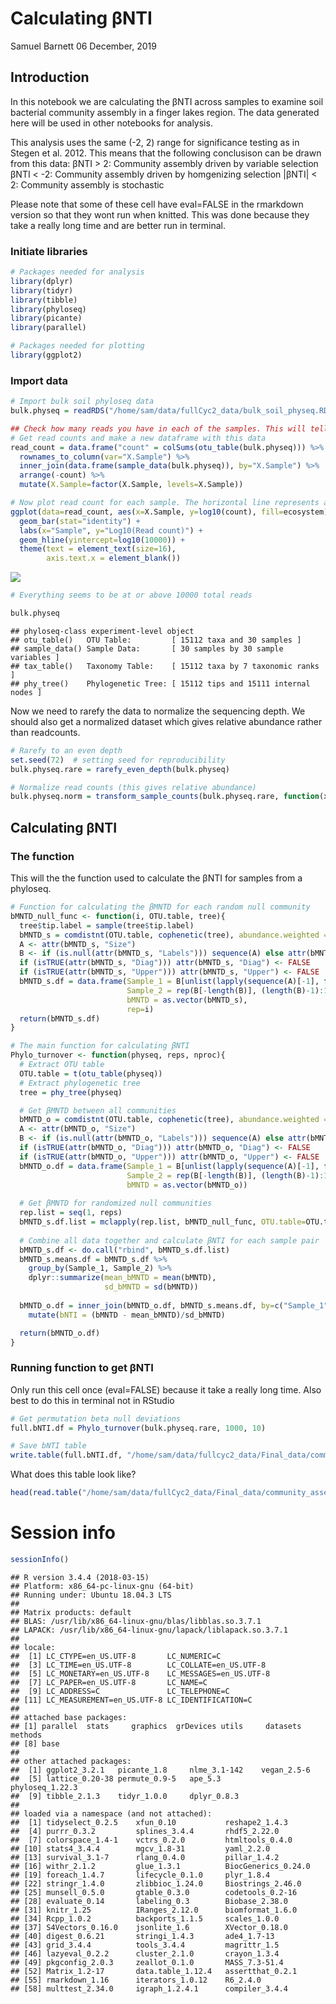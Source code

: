 Calculating βNTI
================
Samuel Barnett
06 December, 2019

## Introduction

In this notebook we are calculating the βNTI across samples to examine
soil bacterial community assembly in a finger lakes region. The data
generated here will be used in other notebooks for analysis.

This analysis uses the same (-2, 2) range for significance testing as in
Stegen et al. 2012. This means that the following conclusison can be
drawn from this data: βNTI \> 2: Community assembly driven by variable
selection βNTI \< -2: Community assembly driven by homgenizing selection
|βNTI| \< 2: Community assembly is stochastic

Please note that some of these cell have eval=FALSE in the rmarkdown
version so that they wont run when knitted. This was done because they
take a really long time and are better run in terminal.

### Initiate libraries

``` r
# Packages needed for analysis
library(dplyr)
library(tidyr)
library(tibble)
library(phyloseq)
library(picante)
library(parallel)

# Packages needed for plotting
library(ggplot2)
```

### Import data

``` r
# Import bulk soil phyloseq data
bulk.physeq = readRDS("/home/sam/data/fullCyc2_data/bulk_soil_physeq.RDS")

## Check how many reads you have in each of the samples. This will tell you if you need to re-do anything
# Get read counts and make a new dataframe with this data
read_count = data.frame("count" = colSums(otu_table(bulk.physeq))) %>%
  rownames_to_column(var="X.Sample") %>%
  inner_join(data.frame(sample_data(bulk.physeq)), by="X.Sample") %>%
  arrange(-count) %>%
  mutate(X.Sample=factor(X.Sample, levels=X.Sample))

# Now plot read count for each sample. The horizontal line represents a 2000 read threshold
ggplot(data=read_count, aes(x=X.Sample, y=log10(count), fill=ecosystem)) +
  geom_bar(stat="identity") +
  labs(x="Sample", y="Log10(Read count)") +
  geom_hline(yintercept=log10(10000)) +
  theme(text = element_text(size=16),
        axis.text.x = element_blank())
```

![](bNTI_calculation_files/figure-gfm/unnamed-chunk-2-1.png)<!-- -->

``` r
# Everything seems to be at or above 10000 total reads

bulk.physeq
```

    ## phyloseq-class experiment-level object
    ## otu_table()   OTU Table:         [ 15112 taxa and 30 samples ]
    ## sample_data() Sample Data:       [ 30 samples by 30 sample variables ]
    ## tax_table()   Taxonomy Table:    [ 15112 taxa by 7 taxonomic ranks ]
    ## phy_tree()    Phylogenetic Tree: [ 15112 tips and 15111 internal nodes ]

Now we need to rarefy the data to normalize the sequencing depth. We
should also get a normalized dataset which gives relative abundance
rather than readcounts.

``` r
# Rarefy to an even depth
set.seed(72)  # setting seed for reproducibility
bulk.physeq.rare = rarefy_even_depth(bulk.physeq)

# Normalize read counts (this gives relative abundance)
bulk.physeq.norm = transform_sample_counts(bulk.physeq.rare, function(x) x/sum(x))
```

## Calculating βNTI

### The function

This will the the function used to calculate the βNTI for samples from a
phyloseq.

``` r
# Function for calculating the βMNTD for each random null community
bMNTD_null_func <- function(i, OTU.table, tree){
  tree$tip.label = sample(tree$tip.label)
  bMNTD_s = comdistnt(OTU.table, cophenetic(tree), abundance.weighted = TRUE)
  A <- attr(bMNTD_s, "Size")
  B <- if (is.null(attr(bMNTD_s, "Labels"))) sequence(A) else attr(bMNTD_s, "Labels")
  if (isTRUE(attr(bMNTD_s, "Diag"))) attr(bMNTD_s, "Diag") <- FALSE
  if (isTRUE(attr(bMNTD_s, "Upper"))) attr(bMNTD_s, "Upper") <- FALSE
  bMNTD_s.df = data.frame(Sample_1 = B[unlist(lapply(sequence(A)[-1], function(x) x:A))],
                          Sample_2 = rep(B[-length(B)], (length(B)-1):1),
                          bMNTD = as.vector(bMNTD_s),
                          rep=i)
  return(bMNTD_s.df)
}

# The main function for calculating βNTI
Phylo_turnover <- function(physeq, reps, nproc){
  # Extract OTU table
  OTU.table = t(otu_table(physeq))
  # Extract phylogenetic tree
  tree = phy_tree(physeq)

  # Get βMNTD between all communities
  bMNTD_o = comdistnt(OTU.table, cophenetic(tree), abundance.weighted = TRUE)
  A <- attr(bMNTD_o, "Size")
  B <- if (is.null(attr(bMNTD_o, "Labels"))) sequence(A) else attr(bMNTD_o, "Labels")
  if (isTRUE(attr(bMNTD_o, "Diag"))) attr(bMNTD_o, "Diag") <- FALSE
  if (isTRUE(attr(bMNTD_o, "Upper"))) attr(bMNTD_o, "Upper") <- FALSE
  bMNTD_o.df = data.frame(Sample_1 = B[unlist(lapply(sequence(A)[-1], function(x) x:A))],
                          Sample_2 = rep(B[-length(B)], (length(B)-1):1),
                          bMNTD = as.vector(bMNTD_o))
  
  # Get βMNTD for randomized null communities
  rep.list = seq(1, reps)
  bMNTD_s.df.list = mclapply(rep.list, bMNTD_null_func, OTU.table=OTU.table, tree=tree, mc.cores=nproc)
  
  # Combine all data together and calculate βNTI for each sample pair
  bMNTD_s.df <- do.call("rbind", bMNTD_s.df.list)
  bMNTD_s.means.df = bMNTD_s.df %>%
    group_by(Sample_1, Sample_2) %>%
    dplyr::summarize(mean_bMNTD = mean(bMNTD),
                     sd_bMNTD = sd(bMNTD))
  
  bMNTD_o.df = inner_join(bMNTD_o.df, bMNTD_s.means.df, by=c("Sample_1", "Sample_2")) %>%
    mutate(bNTI = (bMNTD - mean_bMNTD)/sd_bMNTD)

  return(bMNTD_o.df)
}
```

### Running function to get βNTI

Only run this cell once (eval=FALSE) because it take a really long time.
Also best to do this in terminal not in RStudio

``` r
# Get permutation beta null deviations
full.bNTI.df = Phylo_turnover(bulk.physeq.rare, 1000, 10)

# Save bNTI table
write.table(full.bNTI.df, "/home/sam/data/fullcyc2_data/Final_data/community_assembly/full_bNTI.txt")
```

What does this table look
like?

``` r
head(read.table("/home/sam/data/fullCyc2_data/Final_data/community_assembly/full_bNTI.txt"))
```

# Session info

``` r
sessionInfo()
```

    ## R version 3.4.4 (2018-03-15)
    ## Platform: x86_64-pc-linux-gnu (64-bit)
    ## Running under: Ubuntu 18.04.3 LTS
    ## 
    ## Matrix products: default
    ## BLAS: /usr/lib/x86_64-linux-gnu/blas/libblas.so.3.7.1
    ## LAPACK: /usr/lib/x86_64-linux-gnu/lapack/liblapack.so.3.7.1
    ## 
    ## locale:
    ##  [1] LC_CTYPE=en_US.UTF-8       LC_NUMERIC=C              
    ##  [3] LC_TIME=en_US.UTF-8        LC_COLLATE=en_US.UTF-8    
    ##  [5] LC_MONETARY=en_US.UTF-8    LC_MESSAGES=en_US.UTF-8   
    ##  [7] LC_PAPER=en_US.UTF-8       LC_NAME=C                 
    ##  [9] LC_ADDRESS=C               LC_TELEPHONE=C            
    ## [11] LC_MEASUREMENT=en_US.UTF-8 LC_IDENTIFICATION=C       
    ## 
    ## attached base packages:
    ## [1] parallel  stats     graphics  grDevices utils     datasets  methods  
    ## [8] base     
    ## 
    ## other attached packages:
    ##  [1] ggplot2_3.2.1   picante_1.8     nlme_3.1-142    vegan_2.5-6    
    ##  [5] lattice_0.20-38 permute_0.9-5   ape_5.3         phyloseq_1.22.3
    ##  [9] tibble_2.1.3    tidyr_1.0.0     dplyr_0.8.3    
    ## 
    ## loaded via a namespace (and not attached):
    ##  [1] tidyselect_0.2.5    xfun_0.10           reshape2_1.4.3     
    ##  [4] purrr_0.3.2         splines_3.4.4       rhdf5_2.22.0       
    ##  [7] colorspace_1.4-1    vctrs_0.2.0         htmltools_0.4.0    
    ## [10] stats4_3.4.4        mgcv_1.8-31         yaml_2.2.0         
    ## [13] survival_3.1-7      rlang_0.4.0         pillar_1.4.2       
    ## [16] withr_2.1.2         glue_1.3.1          BiocGenerics_0.24.0
    ## [19] foreach_1.4.7       lifecycle_0.1.0     plyr_1.8.4         
    ## [22] stringr_1.4.0       zlibbioc_1.24.0     Biostrings_2.46.0  
    ## [25] munsell_0.5.0       gtable_0.3.0        codetools_0.2-16   
    ## [28] evaluate_0.14       labeling_0.3        Biobase_2.38.0     
    ## [31] knitr_1.25          IRanges_2.12.0      biomformat_1.6.0   
    ## [34] Rcpp_1.0.2          backports_1.1.5     scales_1.0.0       
    ## [37] S4Vectors_0.16.0    jsonlite_1.6        XVector_0.18.0     
    ## [40] digest_0.6.21       stringi_1.4.3       ade4_1.7-13        
    ## [43] grid_3.4.4          tools_3.4.4         magrittr_1.5       
    ## [46] lazyeval_0.2.2      cluster_2.1.0       crayon_1.3.4       
    ## [49] pkgconfig_2.0.3     zeallot_0.1.0       MASS_7.3-51.4      
    ## [52] Matrix_1.2-17       data.table_1.12.4   assertthat_0.2.1   
    ## [55] rmarkdown_1.16      iterators_1.0.12    R6_2.4.0           
    ## [58] multtest_2.34.0     igraph_1.2.4.1      compiler_3.4.4
